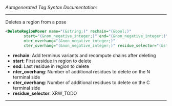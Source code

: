 _Autogenerated Tag Syntax Documentation:_

---
Deletes a region from a pose

```xml
<DeleteRegionMover name="(&string;)" rechain="(&bool;)"
        start="(&non_negative_integer;)" end="(&non_negative_integer;)"
        nter_overhang="(&non_negative_integer;)"
        cter_overhang="(&non_negative_integer;)" residue_selector="(&string;)" />
```

-   **rechain**: Add terminus variants and recompute chains after deleting
-   **start**: First residue in region to delete
-   **end**: Last residue in region to delete
-   **nter_overhang**: Number of additional residues to delete on the N terminal side
-   **cter_overhang**: Number of additional residues to delete on the C terminal side
-   **residue_selector**: XRW_TODO

---
